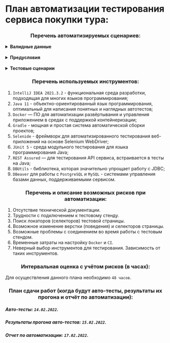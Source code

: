 # План автоматизации тестирования сервиса покупки тура:

<div align="center">

### Перечень автоматизируемых сценариев:

</div>

<details>
  <summary><b>Валидные данные</b></summary>
<br />

1. `Номер карты`:

_APPROVED_: `4444 4444 4444 4441`,

_DECLINED_: `4444 4444 4444 4442`;

2. `Месяц` - любой номер месяца из двух цифр (от 01 до 12), в случае, если в поле `Год` указывается текущий год, в поле `Месяц` должно быть последующее значение от текущего месяца.
3. `Год` - текущий или последующие года из двух цифр (от 21 до 99);
4. `Имя` - имя и фамилия владельца карты, состоящие из двух слов через пробел (>=2 букв каждое) на латинице (имя или фамилия могут содержать дефис);
5. `CVC/CVV` - любое число, состоящее из трех цифр (от 100 до 999).

</details>
<br />
<details>
<summary><b>Предусловия</b></summary>
<br />

1. Открыта главная страница сервиса, нажатие на кнопку `Купить`, открывается блок `Оплата по карте`.
2. Открыта главная страница сервиса, нажатие на кнопку `Купить в кредит`, открывается блок `Кредит по данным карты`.

</details>
<br />
<details>
<summary><b>Тестовые сценарии</b></summary>

##### Позитивные:

1. Заполнение формы валидными данными с APPROVED-картой, нажатие на кнопку `Продолжить`. Успешная отправка формы, появление попапа об одобренной операции.

##### Негативные:

1. Заполнение формы валидными данными с DECLINED-картой, нажатие на кнопку `Продолжить`. Отправка формы, появление попапа об отклоненной операции.
---
2. Форма пустая, нажатие на кнопку `Продолжить`. Отправка формы не осуществляется, появление ошибок у всех полей.
3. Заполнение формы валидными данными, поле `Номер карты` - пустое, нажатие на кнопку 'Продолжить'. Отправка формы не осуществляется, появление ошибки у поля `Номер карты`.
4. Заполнение формы валидными данными, поле `Месяц` - пустое, нажатие на кнопку 'Продолжить'. Отправка формы не осуществляется, появление ошибки у поля `Месяц`.
5. Заполнение формы валидными данными, поле `Год` - пустое, нажатие на кнопку 'Продолжить'. Отправка формы не осуществляется, появление ошибки у поля `Год`.
6. Заполнение формы валидными данными, поле `Имя` - пустое, нажатие на кнопку 'Продолжить'. Отправка формы не осуществляется, появление ошибки у поля `Имя`.
7. Заполнение формы валидными данными, поле `CVC/CVV` - пустое, нажатие на кнопку 'Продолжить'. Отправка формы не осуществляется, появление ошибки у поля `CVC/CVV`.
---
8. Форма пустая, заполнение поля `Номер карты` текстовым значением из 16 символов на кириллице. Поле `Номер карты` не заполняется.
9. Форма пустая, заполнение поля `Номер карты` текстовым значением из 16 символов на латинице. Поле `Номер карты` не заполняется.
10. Форма пустая, заполнение поля `Номер карты` значением из 16 спецсимволов. Поле `Номер карты` не заполняется.
11. Форма пустая, заполнение поля `Месяц` текстовым значением из 2 символов на латинице. Поле `Месяц` не заполняется.
12. Форма пустая, заполнение поля `Месяц` текстовым значением из 2 символов на кириллице. Поле `Месяц` не заполняется.
13. Форма пустая, заполнение поля `Месяц` значением из 2 спецсимволов. Поле `Месяц` не заполняется.
14. Форма пустая, заполнение поля `Год` текстовым значением из 2 символов на латинице. Поле `Год` не заполняется.
15. Форма пустая, заполнение поля `Год` текстовым значением из 2 символов на кириллице. Поле `Год` не заполняется.
16. Форма пустая, заполнение поля `Год` значением из 2 спецсимволов. Поле `Год` не заполняется.
17. Форма пустая, заполнение поля `Имя` цифровым значением из 2 символов. Поле `Имя` не заполняется.
18. Форма пустая, заполнение поля `Имя` значением из 2 спецсимволов. Поле `Имя` не заполняется.
19. Форма пустая, заполнение поля `CVC/CVV` текстовым значением из 3 символов на латинице. Поле `CVC/CVV` не заполняется.
20. Форма пустая, заполнение поля `CVC/CVV` текстовым значением из 3 символов на кириллице. Поле `CVC/CVV` не заполняется.
21. Форма пустая, заполнение поля `CVC/CVV` значением из 3 спецсимволов. Поле `CVC/CVV` не заполняется.
---
22. Форма пустая, заполнение поля `Номер карты` цифровым значением из 17 символов. Последний символ в поле `Номер карты` не вписывается.
23. Форма пустая, заполнение поля `Месяц` цифровым значением из 3 символов. Последний символ в поле `Месяц` не вписывается.
24. Форма пустая, заполнение поля `Год` цифровым значением из 3 символов. Последний символ в поле `Год` не вписывается.
25. Форма пустая, заполнение поля `Имя` текстовым значением из 71 символа. Последний символ в поле `Имя` не вписывается.
26. Форма пустая, заполнение поля `CVC/CVV` цифровым значением из 4 символов. Последний символ в поле `CVC/CVV` не вписывается.
---
27. Форма пустая, заполнение поля `Номер карты` цифровым значением, состоящим из 16-и нулей. Поле `Номер карты` заполняется, появление ошибки у поля.
28. Форма пустая, заполнение поля `Месяц` цифровым значением, состоящим из 2-х нулей. Поле `Месяц` заполняется, появление ошибки у поля.
29. Форма пустая, заполнение поля `Год` цифровым значением, состоящим из 2-х нулей. Поле `Год` заполняется, появление ошибки у поля.
30. Форма пустая, заполнение поля `CVC/CVV` цифровым значением, состоящим из 3-х нулей. Поле `CVC/CVV` заполняется, появление ошибки у поля.
---
31. Заполнение поля `Номер карты` невалидным значением `(<=15 символов)`, остальных полей валидными данными. Отправка формы не осуществляется, появление ошибки у поля `Номер карты`.
32. Заполнение поля `Месяц` невалидным значением `(число >12)`, остальных полей валидными данными. Отправка формы не осуществляется, появление ошибки у поля `Месяц`.
33. Заполнение поля `Месяц` невалидным значением `(состоящим из одной цифры)`, остальных полей валидными данными. Отправка формы не осуществляется, появление ошибки у поля `Месяц`.
34. Заполнение поля `Год` невалидным значением `(число <21)`, остальных полей валидными данными. Отправка формы не осуществляется, появление ошибки у поля `Год`.
35. Заполнение поля `Год` невалидным значением `(состоящим из одной цифры)`, остальных полей валидными данными. Отправка формы не осуществляется, появление ошибки у поля `Год`.
36. Заполнение поля `Имя` невалидным значением `(состоящим из одного символа на латинице)`, остальных полей валидными данными. Отправка формы не осуществляется, появление ошибки у поля `Имя`.
37. Заполнение поля `Имя` невалидным значением `(состоящим из двух слов на кириллице)`, остальных полей валидными данными. Отправка формы не осуществляется, появление ошибки у поля `Имя`.
38. Заполнение поля `CVC/CVV` невалидным значением `(состоящим из 1-2 цифр)`, остальных полей валидными данными. Отправка формы не осуществляется, появление ошибки у поля `CVC/CVV`.
---

</details>

<div align="center">

### Перечень используемых инструментов:

</div>

1. `IntelliJ IDEA 2021.3.2` - функциональная среда разработки, подходящая для многих языков программирования;
2. `Java 11` - объектно-ориентированный язык программирования, оптимальный для написания понятных и наглядных автотестов;
3. `Docker` — ПО для автоматизации развёртывания и управления приложением в средах с поддержкой контейнеризации;
4. `Gradle` - мощная и простая система автоматической сборки проектов;
5. `Selenide` - фреймворк для автоматизированного тестирования веб-приложений на основе Selenium WebDriver;
6. `JUnit 5` - среда модульного тестирования для языка программирования Java;
7. `REST Assured` — для тестирования API сервиса, встраивается в тесты на Java;
8. `DBUtils` - библиотека, которая значительно упрощает работу с JDBC;
9. `DBeaver` для работы с `PostgreSQL` и `MySQL` - системами управления базами данных, поддерживаемыми сервисом.

<div align="center">

### Перечень и описание возможных рисков при автоматизации:

</div>

1. Отсутствие технической документации. 
2. Трудности с подключением к тестовому стенду.
3. Поиск локаторов (селекторов) тестовой страницы.
4. Возможное изменение верстки (поведения) и селекторов страницы.
5. Возможные проблемы с соединением во время работы с тестовым стендом.
6. Временные затраты на настройку `Docker` и `CI`.
7. Неверный выбор инструментов для тестирования. Зависимость от таких инструментов.

<div align="center">

### Интервальная оценка с учётом рисков (в часах):

</div>

Для осуществления данного плана необходимо `48 часов`.

<div align="center">

### План сдачи работ (когда будут авто-тесты, результаты их прогона и отчёт по автоматизации):

</div>

##### Авто-тесты: `14.02.2022`.
##### Результаты прогона авто-тестов: `15.02.2022`.
##### Отчет по автоматизации: `17.02.2022`.